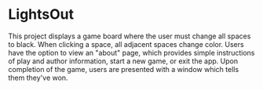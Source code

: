 # LightsOut

This project displays a game board where the user must change all spaces to black. When clicking a space, all adjacent spaces change color. Users have the option to view an "about" page, which provides simple instructions of play and author information, start a new game, or exit the app. Upon completion of the game, users are presented with a window which tells them they've won.
